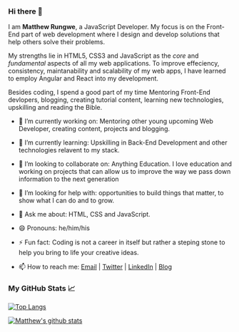 ### Hi there 👋

I am **Matthew Rungwe**, a JavaScript Developer. My focus is on the Front-End part of web development where I design and develop solutions that help others solve their problems. 

My strengths lie in HTML5, CSS3 and JavaScript as the *core* and *fundamental* aspects of all my web applications. To improve effeciency, consistency, maintanability and scalability of my web apps, I have learned to employ Angular and React into my development.

Besides coding, I spend a good part of my time Mentoring Front-End devlopers, blogging, creating tutorial content, learning new technologies, upskilling and reading the Bible.

- 🔭 I’m currently working on: Mentoring other young upcoming Web Developer, creating content, projects and blogging.

- 🌱 I’m currently learning: Upskilling in Back-End Development and other technologies relavent to my stack.

- 👯 I’m looking to collaborate on: Anything Education. I love education and working on projects that can allow us to improve the way we pass down information to the next generation

- 🤔 I’m looking for help with: opportunities to build things that matter, to show what I can do and to grow.

- 💬 Ask me about: HTML, CSS and JavaScript.

- 😄 Pronouns: he/him/his

- ⚡ Fun fact: Coding is not a career in itself but rather a steping stone to help you bring to life your creative ideas.

- 📫 How to reach me: [Email](mailto:matthewrungwe@gmail.com) | [Twitter](https://twitter.com/jerrytawana) | [LinkedIn](https://www.linkedin.com/in/matthew-rungwe-9b2168103/) | [Blog](https://dev.to/matthewrungwe)

### My GitHub Stats &#x1f4c8;

[![Top Langs](https://github-readme-stats.vercel.app/api/top-langs/?username=matthewrungwe&layout=compact&show_icons=true&theme=gruvbox)](https://github.com/matthewrungwe/github-readme-stats)

[![Matthew's github stats](https://github-readme-stats.vercel.app/api?username=matthewrungwe&show_icons=true&theme=gruvbox)](https://github.com/matthewrungwe/github-readme-stats)
